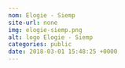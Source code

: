 ```yaml
---
nom: Elogie - Siemp
site-url: none
img: elogie-siemp.png
alt: logo Elogie - Siemp
categories: public
date: 2018-03-01 15:48:25 +0000
---
```

